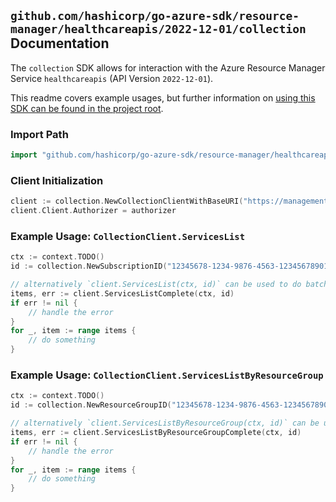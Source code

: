 
## `github.com/hashicorp/go-azure-sdk/resource-manager/healthcareapis/2022-12-01/collection` Documentation

The `collection` SDK allows for interaction with the Azure Resource Manager Service `healthcareapis` (API Version `2022-12-01`).

This readme covers example usages, but further information on [using this SDK can be found in the project root](https://github.com/hashicorp/go-azure-sdk/tree/main/docs).

### Import Path

```go
import "github.com/hashicorp/go-azure-sdk/resource-manager/healthcareapis/2022-12-01/collection"
```


### Client Initialization

```go
client := collection.NewCollectionClientWithBaseURI("https://management.azure.com")
client.Client.Authorizer = authorizer
```


### Example Usage: `CollectionClient.ServicesList`

```go
ctx := context.TODO()
id := collection.NewSubscriptionID("12345678-1234-9876-4563-123456789012")

// alternatively `client.ServicesList(ctx, id)` can be used to do batched pagination
items, err := client.ServicesListComplete(ctx, id)
if err != nil {
	// handle the error
}
for _, item := range items {
	// do something
}
```


### Example Usage: `CollectionClient.ServicesListByResourceGroup`

```go
ctx := context.TODO()
id := collection.NewResourceGroupID("12345678-1234-9876-4563-123456789012", "example-resource-group")

// alternatively `client.ServicesListByResourceGroup(ctx, id)` can be used to do batched pagination
items, err := client.ServicesListByResourceGroupComplete(ctx, id)
if err != nil {
	// handle the error
}
for _, item := range items {
	// do something
}
```
